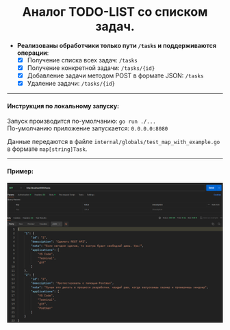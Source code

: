 <div align="center"> <h1 align="center"> Аналог TODO-LIST со списком задач. </h1> </div>

- __Реализованы обработчики только пути ```/tasks``` и поддерживаются операции__:
    - [x] Получение списка всех задач: ```/tasks```
    - [x] Получение конкретной задачи: ```/tasks/{id}```
    - [x] Добавление задачи методом POST в формате JSON: ```/tasks```
    - [x] Удаление задачи: ```/tasks/{id}```

***
#### Инструкция по локальному запуску:

Запуск производится по-умолчанию: ```go run ./...```\
По-умолчанию приложение запускается: ```0.0.0.0:8080```

Данные передаются в файле ```internal/globals/test_map_with_example.go``` в формате ```map[string]Task```.

***
#### Пример:

![logo](/web/example.jpg)